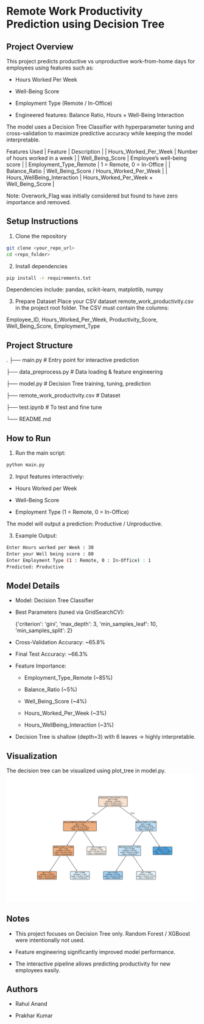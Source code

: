 # Remote Work Productivity Prediction using Decision Tree

## Project Overview

This project predicts productive vs unproductive work-from-home days for employees using features such as:

- Hours Worked Per Week

- Well-Being Score

- Employment Type (Remote / In-Office)

- Engineered features: Balance Ratio, Hours × Well-Being Interaction

The model uses a Decision Tree Classifier with hyperparameter tuning and cross-validation to maximize predictive accuracy while keeping the model interpretable.

Features Used
| Feature	| Description |
| Hours_Worked_Per_Week	| Number of hours worked in a week |
| Well_Being_Score |	Employee’s well-being score |
| Employment_Type_Remote |	1 = Remote, 0 = In-Office |
| Balance_Ratio	| Well_Being_Score / Hours_Worked_Per_Week |
| Hours_WellBeing_Interaction |	Hours_Worked_Per_Week × Well_Being_Score |

Note: Overwork_Flag was initially considered but found to have zero importance and removed.

## Setup Instructions

1. Clone the repository

```bash
git clone <your_repo_url>
cd <repo_folder>
```

2. Install dependencies

```bash
pip install -r requirements.txt
```

Dependencies include: pandas, scikit-learn, matplotlib, numpy

3. Prepare Dataset
Place your CSV dataset remote_work_productivity.csv in the project root folder.
The CSV must contain the columns:

Employee_ID, Hours_Worked_Per_Week, Productivity_Score, Well_Being_Score, Employment_Type

## Project Structure
.
├── main.py                 # Entry point for interactive prediction

├── data_preprocess.py      # Data loading & feature engineering

├── model.py                # Decision Tree training, tuning, prediction

├── remote_work_productivity.csv  # Dataset

├── test.ipynb              # To test and fine tune 

└── README.md

## How to Run

1. Run the main script:

```bash
python main.py
```

2. Input features interactively:

- Hours Worked per Week

- Well-Being Score

- Employment Type (1 = Remote, 0 = In-Office)

The model will output a prediction: Productive / Unproductive.

3. Example Output:

```bash
Enter Hours worked per Week : 30
Enter your Well being score : 80
Enter Employment Type (1 : Remote, 0 : In-Office) : 1
Predicted: Productive
```

## Model Details

- Model: Decision Tree Classifier

- Best Parameters (tuned via GridSearchCV):

    {'criterion': 'gini', 'max_depth': 3, 'min_samples_leaf': 10, 'min_samples_split': 2}


- Cross-Validation Accuracy: ~65.8%

- Final Test Accuracy: ~66.3%

- Feature Importance:

    - Employment_Type_Remote (~85%)

    - Balance_Ratio (~5%)

    - Well_Being_Score (~4%)

    - Hours_Worked_Per_Week (~3%)

    - Hours_WellBeing_Interaction (~3%)

- Decision Tree is shallow (depth=3) with 6 leaves → highly interpretable.

## Visualization

The decision tree can be visualized using plot_tree in model.py.
![Graph 1](decision_tree.png)

## Notes

- This project focuses on Decision Tree only. Random Forest / XGBoost were intentionally not used.

- Feature engineering significantly improved model performance.

- The interactive pipeline allows predicting productivity for new employees easily.

## Authors

- Rahul Anand

- Prakhar Kumar